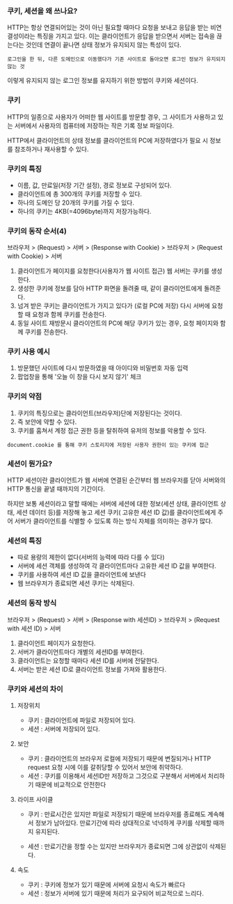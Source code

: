 ### 쿠키, 세션을 왜 쓰나요?

HTTP는 항상 연결되어있는 것이 아닌 필요할 때마다 요청을 보내고 응답을 받는 비연결성이라는 특징을 가지고 있다. 이는 클라이언트가 응답을 받으면서 서버는 접속을 끊는다는 것인데 연결이 끝나면 상태 정보가 유지되지 않는 특성이 있다.

```
로그인을 한 뒤, 다른 도메인으로 이동했다가 기존 사이트로 돌아오면 로그인 정보가 유지되지 않는 것
```

이렇게 유지되지 않는 로그인 정보를 유지하기 위한 방법이 쿠키와 세션이다.



### 쿠키

HTTP의 일종으로 사용자가 어떠한 웹 사이트를 방문할 경우, 그 사이트가 사용하고 있는 서버에서 사용자의 컴퓨터에 저장하는 작은 기록 정보 파일이다.

HTTP에서 클라이언트의 상태 정보를 클라이언트의 PC에 저장하였다가 필요 시 정보를 참조하거나 재사용할 수 있다.



### 쿠키의 특징

- 이름, 값, 만료일(저장 기간 설정), 경로 정보로 구성되어 있다.
- 클라이언트에 총 300개의 쿠키를 저장할 수 있다.
- 하나의 도메인 당 20개의 쿠키를 가질 수 있다.
- 하나의 쿠키는 4KB(=4096byte)까지 저장가능하다.



### 쿠키의 동작 순서(4)

브라우저 > (Request) > 서버 > (Response with Cookie) > 브라우저 > (Request with Cookie) > 서버

1. 클라이언트가 페이지를 요청한다(사용자가 웹 사이트 접근) 웹 서버는 쿠키를 생성한다.
2. 생성한 쿠키에 정보를 담아 HTTP 화면을 돌려줄 때, 같이 클라이언트에게 돌려준다.
3. 넘겨 받은 쿠키는 클라이언트가 가지고 있다가 (로컬 PC에 저장) 다시 서버에 요청할 때 요청과 함께 쿠키를 전송한다.
4. 동일 사이트 재방문시 클라이언트의 PC에 해당 쿠키가 있는 경우, 요청 페이지와 함께 쿠키를 전송한다.



### 쿠키 사용 예시

1. 방문했던 사이트에 다시 방문하였을 때 아이디와 비밀번호 자동 입력
2. 팝업창을 통해 '오늘 이 창을 다시 보지 않기' 체크



### 쿠키의 약점

1. 쿠키의 특징으로는 클라이언트(브라우저)단에 저장된다는 것이다.
2. 즉 보안에 약할 수 있다.
3. 쿠키를 훔쳐서 계정 접근 권한 등을 탈취하여 유저의 정보를 악용할 수 있다.

```
document.cookie 를 통해 쿠키 스토리지에 저장된 사용자 권한이 있는 쿠키에 접근
```



### 세션이 뭔가요?

HTTP 세션이란 클라이언트가 웹 서버에 연결된 순간부터 웹 브라우저를 닫아 서버와의 HTTP 통신을 끝낼 때까지의 기간이다.

하지만 보통 세션이라고 말할 때에는 서버에 세션에 대한 정보(세션 상태, 클라이언트 상태, 세션 데이터 등)를 저장해 놓고 세션 쿠키( 고유한 세션 ID 값)를 클라이언트에게 주어 서버가 클라이언트를 식별할 수 있도록 하는 방식 자체를 의미하는 경우가 많다.



### 세션의 특징

- 따로 용량의 제한이 없다(서버의 능력에 따라 다를 수 있다)
- 서버에 세션 객체를 생성하여 각 클라이언트마다 고유한 세션 ID 값을 부여한다.
- 쿠키를 사용하여 세션 ID 값을 클라이언트에 보낸다
- 웹 브라우저가 종료되면 세션 쿠키는 삭제된다.



### 세션의 동작 방식

브라우저 > (Request) > 서버 > (Response with 세션ID) > 브라우저 > (Request with 세션 ID) > 서버

1. 클라이언트 페이지가 요청한다.
2. 서버가 클라이언트마다 개별의 세션ID를 부여한다.
3. 클라이언트는 요청할 때마다 세션 ID를 서버에 전달한다.
4. 서버는 받은 세션 ID로 클라이언트 정보를 가져와 활용한다.



### 쿠키와 세션의 차이

1. 저장위치
   - 쿠키 : 클라이언트에 파일로 저장되어 있다.
   - 세션 : 서버에 저장되어 있다.
2. 보안
   - 쿠키 : 클라이언트의 브라우저 로컬에 저장되기 때문에 변질되거나 HTTP request 요청 시에 이를 갈취당할 수 있어서 보안에 취약하다.
   - 세션 : 쿠키를 이용해서 세션ID만 저장하고 그것으로 구분해서 서버에서 처리하기 때문에 비교적으로 안전한다

3. 라이프 사이클

   - 쿠키 : 만료시간은 있지만 파일로 저장되기 때문에 브라우저를 종료해도 계속해서 정보가 남아있다. 만료기간에 따라 상대적으로 넉넉하게 쿠키를 삭제할 때까지 유지된다.

   - 세션 : 만료기간을 정할 수는 있지만 브라우저가 종료되면 그에 상관없이 삭제된다.

4. 속도

   - 쿠키 : 쿠키에 정보가 있기 때문에 서버에 요청시 속도가 빠르다
   - 세션 : 정보가 서버에 있기 때문에 처리가 요구되어 비교적으로 느리다.